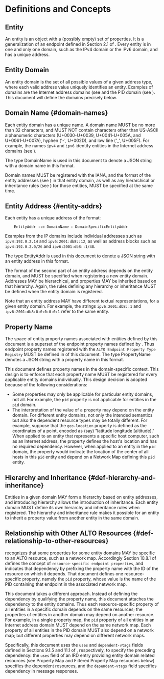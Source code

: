 # Definitions and Concepts

## Entity

An entity is an object with a (possibly empty) set of properties. It is a
generalization of an endpoint defined in Section 2.1 of [](#RFC7285). Every
entity is in one and only one domain, such as the IPv4 domain or the IPv6
domain, and has a unique address.

## Entity Domain

An entity domain is the set of all possible values of a given address type,
where each valid address value uniquely identifies an entity. Examples of
domains are the Internet address domains (see [](#inet-addr-domain) and the PID
domain (see [](#pid-domain)). This document will define the domains precisely
below.
<!-- An additional example is the proposed domain of Abstract Network Elements
associated with topology and routing, as suggested by
[](#I-D.ietf-alto-path-vector). -->

## Domain Name {#domain-names}

Each entity domain has a unique name. A domain name MUST be no more than 32
characters, and MUST NOT contain characters other than US-ASCII alphanumeric
characters (U+0030-U+0039, U+0041-U+005A, and U+0061-U+007A), hyphen ('-',
U+002D), and low line ('\_', U+005F). For example, the names `ipv4` and `ipv6`
identify entities in the Internet address domains (see [](#inet-addr-domain)).

The type DomainName is used in this document to denote a JSON string with
a domain name in this format.

Domain names MUST be registered with the IANA, and the format of the entity
addresses (see [](#entity-addrs)) in that entity domain, as well as any
hierarchical or inheritance rules (see [](#def-hierarchy-and-inheritance)) for
those entities, MUST be specified at the same time.

## Entity Address {#entity-addrs}

Each entity has a unique address of the format:

``` text
    EntityAddr ::= DomainName : DomainSpecificEntityAddr
```

Examples from the IP domains include individual addresses such as
`ipv4:192.0.2.14` and `ipv6:2001:db8::12`, as well as address blocks such as
`ipv4:192.0.2.0/26` and `ipv6:2001:db8::1/48`.

The type EntityAddr is used in this document to denote a JSON string with an
entity address in this format.

The format of the second part of an entity address depends on the entity
domain, and MUST be specified when registering a new entity domain. Addresses
MAY be hierarchical, and properties MAY be inherited based on that hierarchy.
Again, the rules defining any hierarchy or inheritance MUST be defined when the
entity domain is registered.

Note that an entity address MAY have different textual representations, for
a given entity domain. For example, the strings `ipv6:2001:db8::1` and
`ipv6:2001:db8:0:0:0:0:0:1` refer to the same entity.

## Property Name ##

The space of entity property names associated with entities defined by this
document is a superset of the endpoint property names defined by [](#RFC7285).
Thus endpoint property names registered with the `ALTO Endpoint Property Type
Registry` MUST be defined in [](#IANAEndpointProp) of this document. The type
PropertyName denotes a JSON string with a property name in this format.

This document defines property names in the domain-specific context. This
design is to enforce that each property name MUST be registered for every
applicable entity domains individually. This design decision is adopted because
of the following considerations:

- Some properties may only be applicable for particular entity domains, not
  all. For example, the `pid` property is not applicable for entities in the
  `pid` domain.
- The interpretation of the value of a property may depend on the entity
  domain. For different entity domains, not only the intended semantics but
  also the dependent resource types may be totally different. For example,
  suppose that the `geo-location` property is defined as the coordinates of
  a point, encoded as (say) "latitude longitude [altitude]." When applied to an
  entity that represents a specific host computer, such as an Internet address,
  the property defines the host's location and has no required dependency.
  However, when applied to an entity in the `pid` domain, the property would
  indicate the location of the center of all hosts in this `pid` entity and
  depend on a Network Map defining this `pid` entity.

<!-- FIXED: Change the single name space design to the domain-specific design -->

<!--
This document defines uniform property names specified in a single property
name space rather than being scoped by a specific entity domain, although some
properties may only be applicable for particular entity domains. This design
decision is to enforce a design so that similar properties are named similarly.
The interpretation of the value of a property, however, may depend on the
entity domain. (FIXME: This design decision will mess up the dependency
declaration.) For example, suppose that the `geo-location` property is defined
as the coordinates of a point, encoded as (say) "latitude longitude
[altitude]." When applied to an entity that represents a specific host
computer, such as an Internet address, the property defines the host's
location.  When applied to an entity that represents a set of computers, such
as a CIDR, the property would be the location of the center of that set.  If it
is necessary to represent the bounding box of a set of hosts, another property,
such as `geo-region`, should be defined.
-->

## Hierarchy and Inheritance {#def-hierarchy-and-inheritance}

Entities in a given domain MAY form a hierarchy based on entity addresses, and
introducing hierarchy allows the introduction of inheritance. Each
entity domain MUST define its own hierarchy and inheritance rules when
registered. The hierarchy and inheritance rule makes it possible for an entity
to inherit a property value from another entity in the same domain.
<!--If and only
if the property of an entity is undefined, the hierarchy and inheritance rules
are applied. [YRY: Do we need this?] [Jensen: I think this feature is for reducing the response size.] -->

## Relationship with Other ALTO Resources {#def-relationship-to-other-resources}

[](#RFC7285) recognizes that some properties for some entity domains MAY be
specific to an ALTO resource, such as a network map. Accordingly Section 10.8.1
of [](#RFC7285) defines the concept of `resource-specific endpoint properties`,
and indicates that dependency by prefixing the property name with the ID of the
resource on which it depends. That document defines one resource-specific
property, namely the `pid` property, whose value is the name of the PID
containing that endpoint in the associated network map.

This document takes a different approach. Instead of defining the dependency by
qualifying the property name, this document attaches the dependency to the
entity domains. Thus each resource-specific property of all entities in a
specific domain depends on the same resources; the properties of entities in
another domain may depend on another resource. For example, in a single property
map, the `pid` property of all entities in an Internet address domain MUST
depend on the same network map. Each property of all entities in the PID domain
MUST also depend on a network map; but different properties may depend on
different network maps.

<!--
This document takes a different approach. Instead of defining the dependency by
qualifying the property name, this document attaches the dependency to the
entity domains. Thus all properties of a specific entity domain depend on the
same resources (see below); the properties of another entity domain may depend on another
resource. For example, entities in the PID domain depend on a network map.
-->

Specifically, this document uses the `uses` and `dependent-vtags` fields defined
in Sections 9.1.5 and 11.1 of [](#RFC7285), respectively, to specify the
preceding dependency: the `uses` field of an IRD entry providing entity domain
related resources (see Property Map and Filtered Property Map resources below)
specifies the dependent resources, and the `dependent-vtags` field specifies
dependency in message responses.
